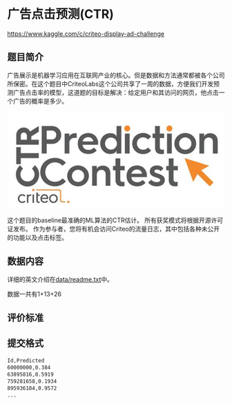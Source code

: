 
# 广告点击预测(CTR)

https://www.kaggle.com/c/criteo-display-ad-challenge

## 题目简介

广告展示是机器学习应用在互联网产业的核心。但是数据和方法通常都被各个公司所保密。在这个题目中CriteoLabs这个公司共享了一周的数据，方便我们开发预测广告点击率的模型，这道题的目标是解决：给定用户和其访问的网页，他点击一个广告的概率是多少。

![image](img/title.jpg)

这个题目的baseline最准确的ML算法的CTR估计。 所有获奖模式将根据开源许可证发布。 作为参与者，您将有机会访问Criteo的流量日志，其中包括各种未公开的功能以及点击标签。

## 数据内容

详细的英文介绍在[data/readme.txt](data/readme.txt)中。

数据一共有1+13+26
## 评价标准

## 提交格式

```
Id,Predicted
60000000,0.384
63895816,0.5919
759281658,0.1934
895936184,0.9572
...
```
